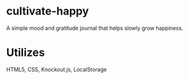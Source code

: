 cultivate-happy
===============

A simple mood and gratitude journal that helps slowly grow happiness.

Utilizes
========
HTML5, CSS, Knockout.js, LocalStorage
